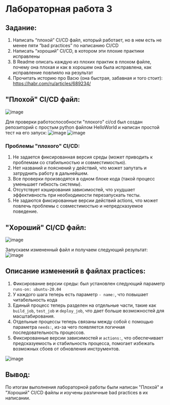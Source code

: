 # Лабораторная работа 3
## Задание:
1. Написать “плохой” CI/CD файл, который работает, но в нем есть не менее пяти “bad practices” по написанию CI/CD
2. Написать “хороший” CI/CD, в котором эти плохие практики исправлены
3. В Readme описать каждую из плохих практик в плохом файле, почему она плохая и как в хорошем она была исправлена, как исправление повлияло на результат
4. Прочитать историю про Васю (она быстрая, забавная и того стоит): https://habr.com/ru/articles/689234/

## "Плохой" CI/CD файл:
![image](https://github.com/user-attachments/assets/ad1856e1-dcd4-4779-840a-25b552355e6e)

Для проверки работоспособности "плохого" ci/cd был создан репозиторий с простым python файлом HelloWorld и написан простой тест на его запуск:
![image](https://github.com/user-attachments/assets/4c077d00-93aa-4006-b11d-a08c1100c719)
![image](https://github.com/user-attachments/assets/05661138-1e3f-4717-99f2-4cde56c33333)

### Проблемы "плохого" CI/CD:
1. Не задается фиксированная версия среды (может приводить к проблемам со стабильностью и совместимостью).
2. Нет названий и пояснений у действий, что может запутать и затруднить работу в дальнейшем.
3. Все проверки производятся в одном блоке кода (такой процесс уменьшает гибкость системы).
4. Отсутствует кэширования зависимостей, что ухудшает эффективность при необходимости перезапускать тесты.
5. Не задаются фиксированные версии действий actions, что может повлечь проблемы с совместимостью и непредсказуемое поведение.

## "Хороший" CI/CD файл:
![image](https://github.com/user-attachments/assets/17a2349f-2df2-48a7-a0aa-990d643fce8f)

Запускаем измененный файл и получаем следующий результат:
![image](https://github.com/user-attachments/assets/de2196ff-1032-430e-82ae-6af235862d35)

## Описание изменений в файлах practices:
1. Фиксирование версии среды: был установлен следующий параметр ```runs-on: ubuntu-20.04```
2. У каждого шага теперь есть параметр ```- name:```, что повышает читабельность кода
3. Единый процесс теперь разделен на отдельные части, такие как ```build_job```, ```test_job``` и ```deploy_job```, что дает больше возможностей для масштабирования. 
4. Отдельные процессы теперь связаны между собой с помощью параметра ```needs:```, из-за чего появляется логичная последовательность процессов.
5. Фиксированные версии зависимостей и ```actions:```, что обеспечивает предсказуемость и стабильность процесса, помогает избежать возможных сбоев от обновления инструментов.

![image](https://github.com/user-attachments/assets/2fd657d5-8f7d-4172-9318-2085c7931987)

## Вывод:
По итогам выполнения лабораторной работы были написан "Плохой" и "Хороший" CI/CD файлы и изучены различные bad practices в их написании.

